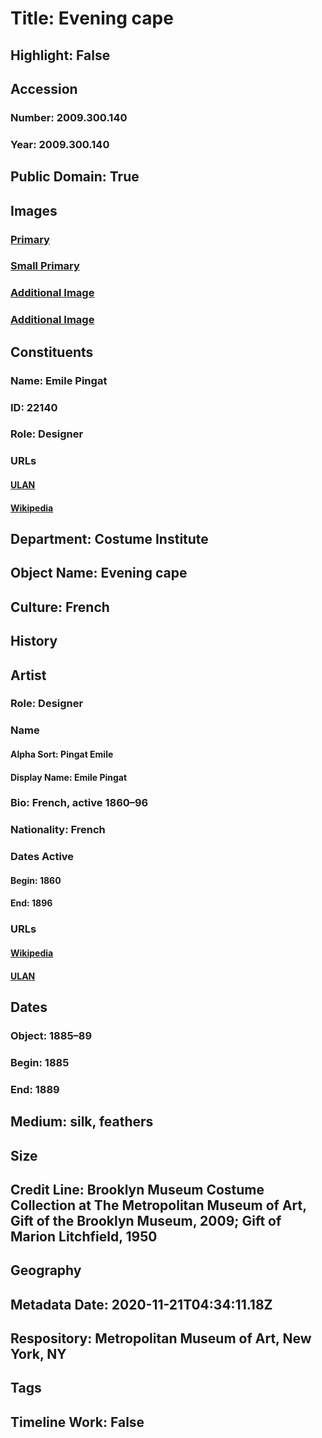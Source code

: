 # Title: Evening cape
## Highlight: False
## Accession
### Number: 2009.300.140
### Year: 2009.300.140
## Public Domain: True
## Images
### [Primary](https://images.metmuseum.org/CRDImages/ci/original/50.72.14_front_CP4.jpg)
### [Small Primary](https://images.metmuseum.org/CRDImages/ci/web-large/50.72.14_front_CP4.jpg)
### [Additional Image](https://images.metmuseum.org/CRDImages/ci/original/50.72.14_threequarter_front_CP4.jpg)
### [Additional Image](https://images.metmuseum.org/CRDImages/ci/original/50.72.14_back_CP4.jpg)
## Constituents
### Name: Emile Pingat
### ID: 22140
### Role: Designer
### URLs
#### [ULAN](http://vocab.getty.edu/page/ulan/500332795)
#### [Wikipedia](https://www.wikidata.org/wiki/Q63150115)
## Department: Costume Institute
## Object Name: Evening cape
## Culture: French
## History
## Artist
### Role: Designer
### Name
#### Alpha Sort: Pingat Emile
#### Display Name: Emile Pingat
### Bio: French, active 1860–96
### Nationality: French
### Dates Active
#### Begin: 1860
#### End: 1896
### URLs
#### [Wikipedia](https://www.wikidata.org/wiki/Q63150115)
#### [ULAN](http://vocab.getty.edu/page/ulan/500332795)
## Dates
### Object: 1885–89
### Begin: 1885
### End: 1889
## Medium: silk, feathers
## Size
## Credit Line: Brooklyn Museum Costume Collection at The Metropolitan Museum of Art, Gift of the Brooklyn Museum, 2009; Gift of Marion Litchfield, 1950
## Geography
## Metadata Date: 2020-11-21T04:34:11.18Z
## Respository: Metropolitan Museum of Art, New York, NY
## Tags
## Timeline Work: False